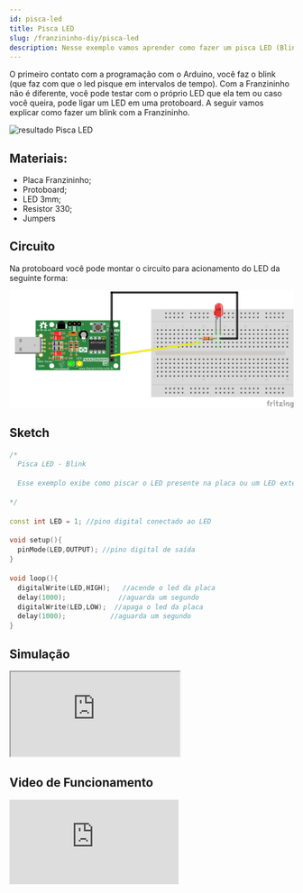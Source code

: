 ```yaml
---
id: pisca-led
title: Pisca LED
slug: /franzininho-diy/pisca-led
description: Nesse exemplo vamos aprender como fazer um pisca LED (Blink) com a Franzininho DIY.
---
```


O primeiro contato com a programação com o Arduino, você faz o blink \(que faz com que o led pisque em intervalos de tempo\). Com a Franzininho não é diferente, você pode testar com o próprio LED que ela tem ou caso você queira, pode ligar um LED em uma protoboard. A seguir vamos explicar como fazer um blink com a Franzininho.

![resultado Pisca LED](img/pisca-led/pisca-led.gif)

## Materiais:

* Placa Franzininho;
* Protoboard;
* LED 3mm;
* Resistor 330;
* Jumpers

## Circuito

Na protoboard você pode montar o circuito para acionamento do LED da seguinte forma:

![Circuito Pisca LED](img/pisca-led/pisca-led.png)

## Sketch

```cpp
/*
  Pisca LED - Blink

  Esse exemplo exibe como piscar o LED presente na placa ou um LED externo ligado ao pino 1 da Franzininho em intervalos de 1 segundo.

*/

const int LED = 1; //pino digital conectado ao LED

void setup(){
  pinMode(LED,OUTPUT); //pino digital de saída
}

void loop(){
  digitalWrite(LED,HIGH);   //acende o led da placa
  delay(1000);             //aguarda um segundo
  digitalWrite(LED,LOW);  //apaga o led da placa
  delay(1000);           //aguarda um segundo
}
```

## Simulação

<iframe   src="https://wokwi.com/arduino/projects/311359028691206722?view=diagram"></iframe>


## Video de Funcionamento

<iframe   src="https://www.youtube.com/embed/0YHNiuUSfyk" title="YouTube video player" frameborder="0" allow="accelerometer; autoplay; clipboard-write; encrypted-media; gyroscope; picture-in-picture" allowfullscreen></iframe>

